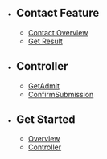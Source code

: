 - ## Contact Feature
    - [Contact Overview](/{{route}}/{{version}}/overview)
    - [Get Result](/{{route}}/{{version}}/getResultDoc)
- ## Controller
    - [GetAdmit](/{{route}}/{{version}}/GetAdmit)
    - [ConfirmSubmission](/{{route}}/{{version}}/ConfirmSubmission)

- ## Get Started
    - [Overview](/{{route}}/{{version}}/overview9)
    - [Controller](/{{route}}/{{version}}/Controller9)
